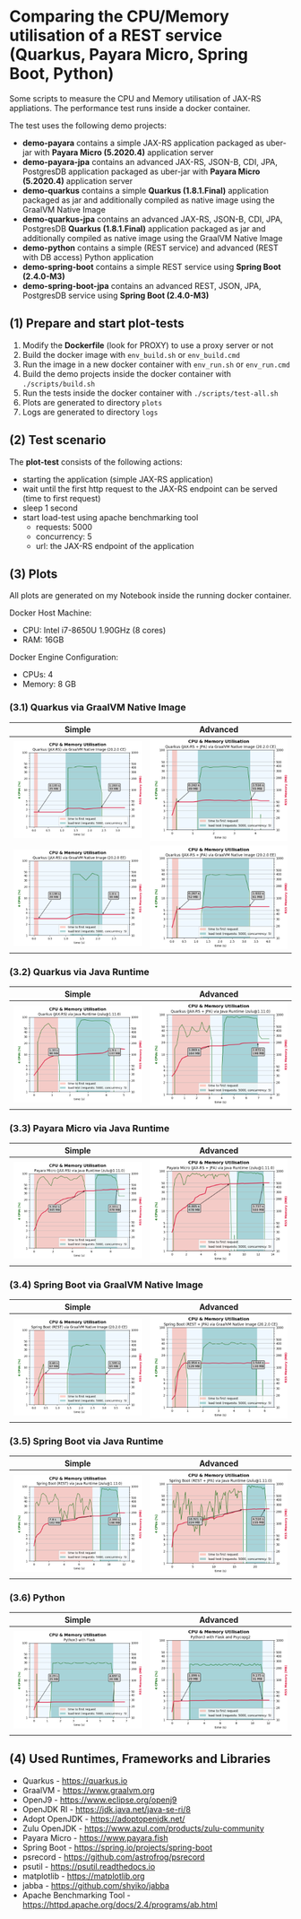 # Comparing the CPU/Memory utilisation of a REST service (Quarkus, Payara Micro, Spring Boot, Python)

Some scripts to measure the CPU and Memory utilisation of JAX-RS appliations.
The performance test runs inside a docker container.

The test uses the following demo projects:

* **demo-payara** contains a simple JAX-RS application packaged as uber-jar with **Payara Micro (5.2020.4)** application server
* **demo-payara-jpa** contains an advanced JAX-RS, JSON-B, CDI, JPA, PostgresDB application packaged as uber-jar with **Payara Micro (5.2020.4)** application server
* **demo-quarkus** contains a simple **Quarkus (1.8.1.Final)** application packaged as jar and additionally compiled as native image using the GraalVM Native Image
* **demo-quarkus-jpa** contains an advanced JAX-RS, JSON-B, CDI, JPA, PostgresDB **Quarkus (1.8.1.Final)** application packaged as jar and additionally compiled as native image using the GraalVM Native Image
* **demo-python** contains a simple (REST service) and advanced (REST with DB access) Python application
* **demo-spring-boot** contains a simple REST service using **Spring Boot (2.4.0-M3)**
* **demo-spring-boot-jpa** contains an advanced REST, JSON, JPA, PostgresDB service using **Spring Boot (2.4.0-M3)**

## **(1) Prepare and start plot-tests**

1) Modify the **Dockerfile** (look for PROXY) to use a proxy server or not
2) Build the docker image with ```env_build.sh``` or ```env_build.cmd```
3) Run the image in a new docker container with ```env_run.sh``` or ```env_run.cmd```
4) Build the demo projects inside the docker container with ```./scripts/build.sh```
5) Run the tests inside the docker container with ```./scripts/test-all.sh```
6) Plots are generated to directory ```plots```
7) Logs are generated to directory ```logs```

## **(2) Test scenario**

The **plot-test** consists of the following actions:

* starting the application (simple JAX-RS application)
* wait until the first http request to the JAX-RS endpoint can be served (time to first request)
* sleep 1 second
* start load-test using apache benchmarking tool
  * requests: 5000
  * concurrency: 5
  * url: the JAX-RS endpoint of the application

## **(3) Plots**

All plots are generated on my Notebook inside the running docker container.

Docker Host Machine:

* CPU: Intel i7-8650U 1.90GHz (8 cores)
* RAM: 16GB

Docker Engine Configuration:

* CPUs: 4
* Memory: 8 GB

### **(3.1) Quarkus via GraalVM Native Image**

| Simple                               | Advanced                               |
| ------------------------------------ | -------------------------------------- |
| ![](plots/quarkus-native-simple-ce.png) | ![](plots/quarkus-native-advanced-ce.png) |
| ![](plots/quarkus-native-simple-ee.png) | ![](plots/quarkus-native-advanced-ee.png) |

### **(3.2) Quarkus via Java Runtime**

| Simple                                         | Advanced                                         |
| ---------------------------------------------- | ------------------------------------------------ |
| ![](plots/quarkus-java-simple-zulu@1.11.0.png) | ![](plots/quarkus-java-advanced-zulu@1.11.0.png) |

### **(3.3) Payara Micro via Java Runtime**

| Simple                                         | Advanced                                         |
| ---------------------------------------------- | ------------------------------------------------ |
| ![](plots/payara-micro-simple-zulu@1.11.0.png) | ![](plots/payara-micro-advanced-zulu@1.11.0.png) |

### **(3.4) Spring Boot via GraalVM Native Image**

| Simple                                        | Advanced                                        |
| --------------------------------------------- | ----------------------------------------------- |
| ![](plots/spring-boot-native-simple-ce.png) | ![](plots/spring-boot-native-advanced-ce.png) |

### **(3.5) Spring Boot via Java Runtime**

| Simple                                        | Advanced                                        |
| --------------------------------------------- | ----------------------------------------------- |
| ![](plots/spring-boot-simple-zulu@1.11.0.png) | ![](plots/spring-boot-advanced-zulu@1.11.0.png) |

### **(3.6) Python**

| Simple                       | Advanced                       |
| ---------------------------- | ------------------------------ |
| ![](plots/python-simple.png) | ![](plots/python-advanced.png) |

## **(4) Used Runtimes, Frameworks and Libraries**

* Quarkus - <https://quarkus.io>
* GraalVM - <https://www.graalvm.org>
* OpenJ9 - <https://www.eclipse.org/openj9>
* OpenJDK RI - <https://jdk.java.net/java-se-ri/8>
* Adopt OpenJDK - <https://adoptopenjdk.net/>
* Zulu OpenJDK - <https://www.azul.com/products/zulu-community>
* Payara Micro - <https://www.payara.fish>
* Spring Boot - <https://spring.io/projects/spring-boot>
* psrecord - <https://github.com/astrofrog/psrecord>
* psutil - <https://psutil.readthedocs.io>
* matplotlib - <https://matplotlib.org>
* jabba - <https://github.com/shyiko/jabba>
* Apache Benchmarking Tool - <https://httpd.apache.org/docs/2.4/programs/ab.html>
